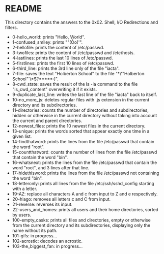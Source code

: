 # README

This directory contains the answers to the 0x02. Shell, I/O Redirections and filters.

 - 0-hello_world: prints "Hello, World".
 - 1-confused_smiley: prints ""(Ôo)'".
 - 2-hellofile: prints the content of /etc/passwd.
 - 3-twofiles: prints the content of /etc/passwd and /etc/hosts.
 - 4-lastlines: prints the last 10 lines of /etc/passwd.
 - 5-firstlines: prints the first 10 lines of /etc/passwd.
 - 6-third_line: prints the 3rd line only of the file "iacta".
 - 7-file: saves the text "Holberton School" to the file "\*\\'"Holberton School"\'\\*$\?\*\*\*\*\*:)".
 - 8-cwd_state: saves the result of the ls -la command to the file "ls_cwd_content" overwriting it if it exists.
 - 9-duplicate_last_line: writes the last line of the file "iacta" back to itself.
 - 10-no_more_js: deletes regular files with .js extension in the current directory and its subdirectories.
 - 11-directories: counts the number of directories and subdirectories, hidden or otherwise in the current directory without taking into account the current and parent directories. 
 - 12-newest_files: prints the 10 newest files in the current directory.
 - 13-unique: prints the words sorted that appear exactly one time in a given list.
 - 14-findthatword: prints the lines from the file /etc/passwd that contain the word "root".
 - 15-countthatword: counts the number of lines from the file /etc/passwd that contain the word "bin".
 - 16-whatsnext: prints the lines from the file /etc/passwd that contain the word "root", and 3 lines after that line.
 - 17-hidethisword: prints the lines from the file /etc/passwd not containing the word "bin".
 - 18-letteronly: prints all lines from the file /etc/ssh/sshd_config starting with a letter.
 - 19-AZ: replace all characters A and c from input to Z and e respectively.
 - 20-hiago: removes all letters c and C from input.
 - 21-reverse: reverses its input.
 - 22-users_and_homes: prints all users and their home directories, sorted by users.
 - 100-empty_casks: prints all files and directories, empty or otherwise from the current directory and its subdirectories, displaying only the name without its path.
 - 101-gifs: in progress...
 - 102-acrostic: decodes an acrostic.
 - 103-the_biggest_fan: in progress...